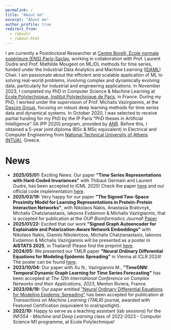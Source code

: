 ```yaml
---
permalink: /
title: "About me"
excerpt: "About me"
author_profile: true
redirect_from: 
  - /about/
  - /about.html
---
```

I am currently a Postdoctoral Researcher at [Centre Borelli, École normale supérieure (ENS) Paris-Saclay](https://centreborelli.ens-paris-saclay.fr/fr), working in collaboration with Prof. Laurent Oudre and Prof. Mathilde Mougeot on ML/DL methods for time series, funded under the Industrial Data Analytics and Machine Learning ([IDAML](https://centreborelli.ens-paris-saclay.fr/en/chaire-idaml)) Chair. I am passionate about the efficient and scalable application of ML to solving real-world problems, involving complex and dynamically evolving data, particularly for industrial and engineering applications. In November 2023, I completed my PhD in Computer Science & Machine Learning at [École Polytechnique, Institut Polytechnique de Paris](https://www.polytechnique.edu/), in France. During my PhD, I worked under the supervision of Prof. Michalis Vazirgiannis, at the [Dascim Group](http://www.lix.polytechnique.fr/dascim/), focusing on robust deep learning methods for time series data and dynamical systems. In October 2020, I was selected to receive partial funding for my PhD by the IP Paris “PhD theses in Artificial Intelligence” (IA IPP 2020) program, provided by [ANR](https://anr.fr/fr/). Before this, I obtained a 5-year joint diploma (BSc & MSc equivalent) in Electrical and Computer Engineering from [National Technical University of Athens (NTUA)](https://www.ece.ntua.gr/en), Greece. 

News
======
* **2025/05/01:** Exciting News: Our paper **"Time Series Representations with Hard-Coded Invariances"** with Thibaut Germain and Laurent Oudre, has been accepted to ICML 2025! Check the paper [here](https://openreview.net/pdf?id=SaKPKyjDp6) and our official code implementation [here](https://github.com/sissykosm/TS-InvConv). 
* **2025/03/19:** Very happy for our paper **"The Signed Two-Space Proximity Model for Learning Representations in Protein-Protein Interaction Networks"**, with Nikolaos Nakis, Anastasia Brativnyk, Michalis Chatzianastasis, Iakovos Evdaimon & Michalis Vazirgiannis, that is accepted for publication at the *OUP Bioinformatics Journal*! [Paper](https://academic.oup.com/bioinformatics/article/41/6/btaf204/8118643)
* **2025/01/22:** Excited that our work **"Signed Graph Autoencoder for Explainable and Polarization-Aware Network Embeddings"** with Nikolaos Nakis, Giannis Nikolentzos, Michalis Chatzianastasis, Iakovos Evdaimon & Michalis Vazirgiannis will be presented as a poster in **AISTATS 2025**, in Thailand! Please find the preprint [here](https://www.arxiv.org/pdf/2409.10452).
* **2024/05:** We presented our TMLR paper **"Neural Ordinary Differential Equations for Modeling Epidemic Spreading"** in Vienna at ICLR 2024! The poster can be found [here](https://iclr.cc/virtual/2024/poster/21761).
* **2023/10/04:** Our paper with Xu N., Vazirgiannis M., **"TimeGNN: Temporal Dynamic Graph Learning for Time Series Forecasting"** has been accepted at *The 12th International Conference on Complex Networks and their Applications, 2023*, Menton Riviera, France.
* **2023/08/19:** Our paper entitled ["Neural Ordinary Differential Equations for Modeling Epidemic Spreading"](https://openreview.net/forum?id=yrkJGne0vN) has been accepted for publication at *Transactions on Machine Learning (TMLR)* journal, awarded with Featured Certification (equivalent to oral/spotlight).
* **2022/10:** Happy to serve as a teaching assistant (lab sessions) for the *INF554 - Machine and Deep Learning* class of 2022-2023 - Computer Science M1 programme, at Ecole Polytechnique!